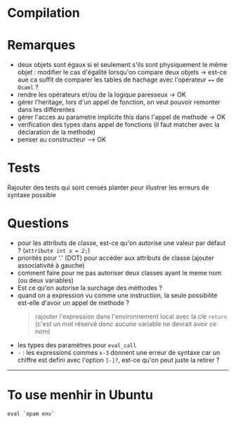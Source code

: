 # Compilation

# Remarques
- deux objets sont égaux si el seulement s'ils sont physiquement le même objet : modifier le cas d'égalité lorsqu'on compare deux objets -> est-ce aue ca suffit de comparer les tables de hachage avec l'opérateur `==` de `Ocaml` ?
- rendre les opérateurs et/ou de la logique paresseux  -> OK
- gérer l'heritage, lors d'un appel de fonction, on veut pouvoir remonter dans les différentes
- gérer l'acces au parametre implicite this dans l'appel de methode -> OK
- verification des types dans appel de fonctions (il faut matcher avec la déclaration de la methode)
- penser au constructeur --> OK

# Tests
Rajouter des tests qui sont censés planter pour illustrer les erreurs de syntaxe possible

# Questions
- pour les attributs de classe, est-ce qu'on autorise une valeur par défaut ? (`attribute int x = 2;`)
- priorités pour '.' (DOT) pour accéder aux attributs de classe (ajouter associativité à gauche)
- comment faire pour ne pas autoriser deux classes ayant le meme nom (ou deux variables)
- Est ce qu'on autorise la surchage des méthodes ?
- quand on a expression vu comme une instruction, la seule possibilité est-elle d'avoir un appel de methode ?
   > rajouter l'expression dans l'environnement local avec la clé `return` (c'est un mot réservé donc aucune variable ne devrait avoir ce nom)
- les types des paramètres pour `eval_call`
- `-` : les expressions commes `x-3` donnent une erreur de syntaxe car un chiffre est defini avec l'option `[-]?`, est-ce qu'on peut juste la retirer ? 

---
# To use menhir in Ubuntu
```
eval `opam env`
```